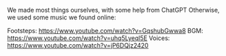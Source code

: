 We made most things ourselves, with some help from ChatGPT
Otherwise, we used some music we found online:

Footsteps: https://www.youtube.com/watch?v=GqshubGwwa8 
BGM: https://www.youtube.com/watch?v=uhq5Lyeql5E 
Voices: https://www.youtube.com/watch?v=jP6DQjz2420  